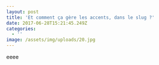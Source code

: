 ```yaml
---
layout: post
title: 'Et comment ça gère les accents, dans le slug ?'
date: 2017-06-28T15:21:45.249Z
categories:
  - ''
image: /assets/img/uploads/20.jpg
---
```

eeee

